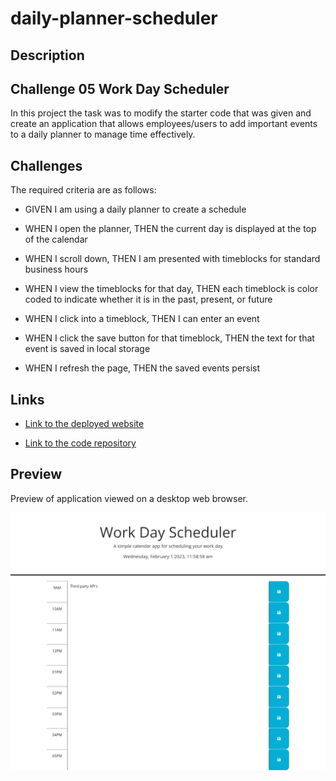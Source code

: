 # daily-planner-scheduler

## Description
## Challenge 05 Work Day Scheduler
In this project the task was to modify the starter code that was given and create an application that allows 
employees/users to add important events to a daily planner to manage time effectively.

## Challenges

The required criteria are as follows:

* GIVEN I am using a daily planner to create a schedule

* WHEN I open the planner, THEN the current day is displayed at the top of the calendar

* WHEN I scroll down, THEN I am presented with timeblocks for standard business hours

* WHEN I view the timeblocks for that day, THEN each timeblock is color coded to indicate whether it is in the past, present, or future

* WHEN I click into a timeblock, THEN I can enter an event

* WHEN I click the save button for that timeblock, THEN the text for that event is saved in local storage

* WHEN I refresh the page, THEN the saved events persist

## Links
* [Link to the deployed website](https://jegaco.github.io/daily-planner-scheduler/)

* [Link to the code repository](https://github.com/Jegaco/daily-planner-scheduler)

## Preview
Preview of application viewed on a desktop web browser.

![screenshot of index.html](/assets/images/Work%20Day%20Scheduler.png)

